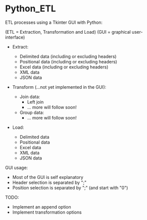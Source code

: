 # Python_ETL

ETL processes using a Tkinter GUI with Python:

(ETL = Extraction, Transformation and Load)
(GUI = graphical user-interface)

-   Extract:

    -   Delimited data (including or excluding headers)
    -   Positional data (including or excluding headers)
    -   Excel data (including or excluding headers)
    -   XML data
    -   JSON data

-   Transform (...not yet implemented in the GUI):

    -   Join data:
        -   Left join
        -   ... more will follow soon!
    -   Group data:
        -   ... more will follow soon!

-   Load:
    -   Delimited data
    -   Positional data
    -   Excel data
    -   XML data
    -   JSON data

GUI usage:

-   Most of the GUI is self explanatory
-   Header selection is separated by ";"
-   Position selection is separated by ";" (and start with "0")

TODO:

-   Implement an append option
-   Implement transformation options
